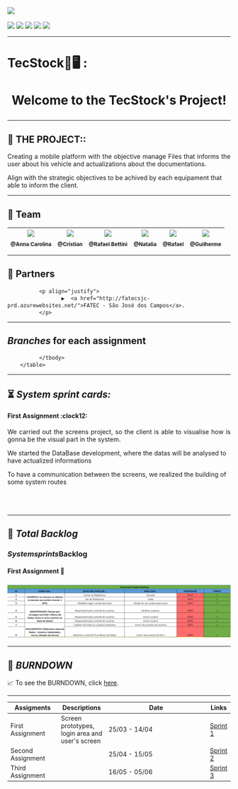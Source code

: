 <p><img src="https://img.shields.io/badge/Sprint%201-Concluído-green?style=for-the-badge&logo=appveyor"></p>
<p>
<img src="https://img.shields.io/badge/Technology-ReactNative-9cf">
<img src="https://img.shields.io/badge/Technology-MongoDB-9cf">
<img src="https://img.shields.io/badge/Technology-SpringBoot-9cf">
<img src="https://img.shields.io/badge/Technology-JavaScript-9cf">
<img src="https://img.shields.io/badge/Technology-CSS-9cf">
</p>

--------------------------------------------------------------------------------------------------------------------
<p><h1>TecStock📖🖥️ :</h1></p>
<h1 align="center">Welcome to the TecStock's Project!</p> </h1> 

--------------------------------------------------------------------------------------------------------------------
## :microscope: THE PROJECT:: 

<p align="justify"> Creating a mobile platform with the objective manage Files that informs the user
about his vehicle and actualizations about the documentations.

Align with the strategic objectives to be achived by each equipament 
that able to inform the client.</p>


--------------------------------------------------------------------------------------------------------------------
##  :handshake: Team

[<img src="https://github.com/developersapi/LMSApp/blob/main/anna.jpeg" width=115 > <br> <sub> @Anna Carolina </sub>](https://github.com/AnnaCMendes)| [<img src="https://avatars.githubusercontent.com/u/67056255?v=4" width=115 > <br> <sub> @Cristian </sub>](https://github.com/CristianMateusTB) | [<img src="https://avatars.githubusercontent.com/u/67149165?v=4" width=115 > <br> <sub> @Rafael Bettini  </sub>](https://github.com/Rafael-BD) | [<img src="https://avatars.githubusercontent.com/u/56592052?v=4" width=115 > <br> <sub> @Natalia </sub>](https://github.com/NataliaBiscaro)| [<img src="https://avatars.githubusercontent.com/u/68171764?v=4" width=115 > <br> <sub> @Rafael  </sub>](https://github.com/Rafaeldossper) | [<img src="https://avatars.githubusercontent.com/u/40868447?v=4" width=115 > <br> <sub> @Guilherme  </sub>](https://github.com/guilherme4garcia) 
 | :---: |:---:|:---:|:---:|:---:|:---:|

--------------------------------------------------------------------------------------------------------------------
##  🏬 Partners

              <p align="justify">
                     ▶️  <a href="http://fatecsjc-prd.azurewebsites.net/">FATEC - São José dos Campos</a>.
              </p>

--------------------------------------------------------------------------------------------------------------------
<section id="Branches_assigments">
       <h2><i>Branches</i> for each assignment</h2>
       <table>
              <thead>
                     <th width=100px>Assigments</th>
                     <th>Descriptions</th>
                     <th width=215px>Date</th>
                     <th>Links</th>
              </thead>
              <tbody>
                     <tr>
                            <td>First Assignment</td>
                            <td>Screen prototypes, login area and user's screen</td>
                            <td>25/03 - 14/04</td>
                            <td><a href="">Sprint 1</td>
                     </tr>
                     <tr>
                            <td>Second Assignment</td>
                            <td> </td>
                            <td>25/04 - 15/05</td>
                            <td><a href="">Sprint 2</td>
                     </tr>
                     <tr>
                            <td>Third Assignment</td>
                            <td></td>
                            <td>16/05 - 05/06</td>
                            <td><a href="">Sprint 3</a></td>
                     </tr>

              </tbody>
        </table>
</section>


--------------------------------------------------------------------------------------------------------------------
## :hourglass_flowing_sand: **_System sprint cards:_**

<section id="cards">
           <h4> First Assignment :clock12:</h4>
       <p align="justify">We carried out the screens project, so the client is able to visualise how is gonna be the visual part in the system.

We started the DataBase development, where the datas will be analysed to have actualized informations

To have a communication between the screens, we realized the building of some system routes </p>

## <h1 align="center"> ![]() </h1> 



--------------------------------------------------------------------------------------------------------------------

## :bookmark: **_Total Backlog_**

<h1><i>System</i><i>sprints</i>Backlog</h1>


<h4>First Assignment 📇</h4>
 <h1 align="center"> <img src="./Assets/Backlog.PNG">


--------------------------------------------------------------------------------------------------------------------

## :bookmark: **_BURNDOWN_**

<p align="justify">
                     📈 To see the BURNDOWN, click <a href="">here</a>.
              </p>
 

--------------------------------------------------------------------------------------------------------------------

